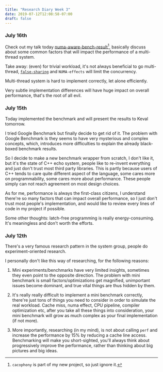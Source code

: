 ```yaml
---
title: "Research Diary Week 3"
date: 2019-07-12T12:08:58-07:00
draft: false 
---
```


### July 16th
Check out my talk today [numa-aware-bench-result](/pdf/numa-aware-bench-results.pdf)[^1], basically discuss about some common factors that will impact the performance of a multi-thread system.

Take away: (even) for trivial workload, it's not always beneficial to go multi-thread, [`false-sharing`](https://en.wikipedia.org/wiki/False_sharing) and `NUMA-effects` will limit the concurrency.

Multi-thread system is hard to implement correctly, let alone efficiently. 

Very subtle implementation differences will have huge impact on overall performance, that's the root of all evil. 


[^1]: `cacophony` is part of my new project, so just ignore it.


### July 15th
Today implemented the benchmark and will present the results to Keval tomorrow.

I tried Google Benchmark but finally decide to get rid of it. 
The problem with Google Benchmark is they seems to have very mysterious and complex concepts, which, introduces more difficulties to explain the already black-boxed benchmark results.

So I decide to make a new benchmark wrapper from scratch, I don't like it, but it's the state of C++ echo system, people like to re-invent everything and just don't trust most third party libraries.
This is partly because users of C++ tends to care quite different aspect of the language, some cares more on programmability, some cares more about performance. 
These people simply can not reach agreement on most design choices.

As for me, performance is always the first-class citizens, 
I understand there're so many factors that can impact overall performance, so I just don't trust most people's implementation,
and would like to review every lines of code in my project if possible.

Some other thoughts: latch-free programming is really energy-consuming. It's meaningless and don't worth the efforts.


### July 12th

There's a very famous research pattern in the system group, people do experiment-oriented research.

I personally don't like this way of researching, for the following reasons:

1. Mini experiments/benchmarks have very limited insights, sometimes they even point to the opposite direction.
The problem with mini benchmark is small factors/optimizations get magnified, unimportant issues become dominant, and true vital things are thus hidden by them. 

2. It's really really difficult to implement a mini benchmark correctly, there're just tons of things you need to consider in order to simulate the real workload. 
Cache miss, numa effect, CPU pipeline, compiler optimization etc, after you take all these things into consideration, your mini benchmark will grow as much complex as your final implementation (if not more). 

3. More importantly, researching (in my mind), is not about calling `perf` and increase the performance by 15% by reducing a cache line access.
Benchmarking will make you short-sighted, you'll always think about progressively improve the performance, rather than thinking about big pictures and big ideas.



